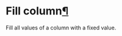Fill column[¶](#fill-column "Permalink to this heading")
========================================================


Fill all values of a column with a fixed value.